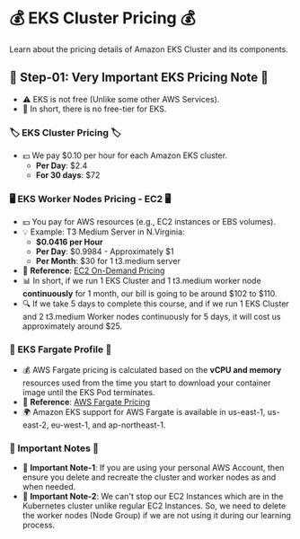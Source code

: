 # 💰 EKS Cluster Pricing 💰

Learn about the pricing details of Amazon EKS Cluster and its components.

## 🚨 Step-01: Very Important EKS Pricing Note 🚨

- ⚠️ EKS is not free (Unlike some other AWS Services).
- 💸 In short, there is no free-tier for EKS.

### 🏷️ EKS Cluster Pricing 🏷️

- 💵 We pay $0.10 per hour for each Amazon EKS cluster.
    - **Per Day**: $2.4
    - **For 30 days**: $72

### 🖥️ EKS Worker Nodes Pricing - EC2 🖥️

- 💵 You pay for AWS resources (e.g., EC2 instances or EBS volumes).
- 💡 Example: T3 Medium Server in N.Virginia:
    - **$0.0416 per Hour**
    - **Per Day**: $0.9984 - Approximately $1
    - **Per Month**: $30 for 1 t3.medium server
- 📎 **Reference**: [EC2 On-Demand Pricing](https://aws.amazon.com/ec2/pricing/on-demand/)
- 📊 In short, if we run 1 EKS Cluster and 1 t3.medium worker node **continuously** for 1 month, our bill is going to be around $102 to $110.
- 🔍 If we take 5 days to complete this course, and if we run 1 EKS Cluster and 2 t3.medium Worker nodes continuously for 5 days, it will cost us approximately around $25.

### 🚀 EKS Fargate Profile 🚀

- 💰 AWS Fargate pricing is calculated based on the **vCPU and memory** resources used from the time you start to download your container image until the EKS Pod terminates.
- 📎 **Reference**: [AWS Fargate Pricing](https://aws.amazon.com/fargate/pricing/)
- 🌍 Amazon EKS support for AWS Fargate is available in us-east-1, us-east-2, eu-west-1, and ap-northeast-1.

### 📝 Important Notes 📝

- 🚨 **Important Note-1**: If you are using your personal AWS Account, then ensure you delete and recreate the cluster and worker nodes as and when needed.
- 🚨 **Important Note-2**: We can't stop our EC2 Instances which are in the Kubernetes cluster unlike regular EC2 Instances. So, we need to delete the worker nodes (Node Group) if we are not using it during our learning process.
